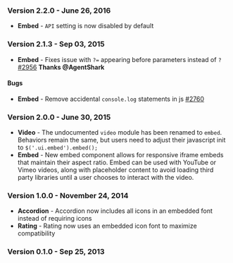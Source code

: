 ### Version 2.2.0 - June 26, 2016

- **Embed** - `API` setting is now disabled by default

### Version 2.1.3 - Sep 03, 2015

- **Embed** - Fixes issue with `?=` appearing before parameters instead of `?` [#2956](https://github.com/Semantic-Org/Semantic-UI/issues/2956) **Thanks @AgentShark**

#### Bugs

- **Embed** - Remove accidental `console.log` statements in js [#2760](https://github.com/Semantic-Org/Semantic-UI/issues/2760)

### Version 2.0.0 - June 30, 2015

- **Video** - The undocumented `video` module has been renamed to `embed`. Behaviors remain the same, but users need to adjust their javascript init to `$('.ui.embed').embed();`
- **Embed** - New embed component allows for responsive iframe embeds that maintain their aspect ratio. Embed can be used with YouTube or Vimeo videos, along with placeholder content to avoid loading third party libraries until a user chooses to interact with the video.

### Version 1.0.0 - November 24, 2014

- **Accordion** - Accordion now includes all icons in an embedded font instead of requiring icons
- **Rating** - Rating now uses an embedded icon font to maximize compatibility

### Version 0.1.0 - Sep 25, 2013